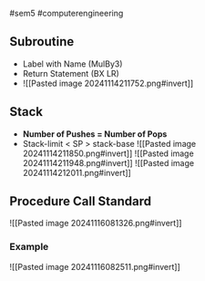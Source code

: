 #sem5 #computerengineering
## Subroutine
- Label with Name (MulBy3)
- Return Statement (BX LR)
- ![[Pasted image 20241114211752.png#invert]]
## Stack
- **Number of Pushes = Number of Pops**
- Stack-limit < SP > stack-base
![[Pasted image 20241114211850.png#invert]]
![[Pasted image 20241114211948.png#invert]]
![[Pasted image 20241114212011.png#invert]]
## Procedure Call Standard
![[Pasted image 20241116081326.png#invert]]
### Example
![[Pasted image 20241116082511.png#invert]]